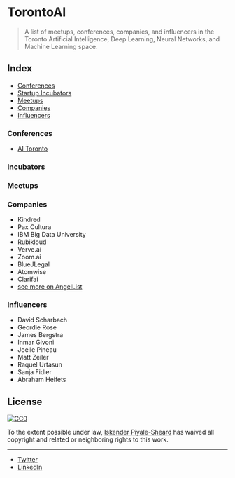 # TorontoAI
> A list of meetups, conferences, companies, and influencers in the Toronto Artificial Intelligence, Deep Learning, Neural Networks, and Machine Learning space.


## Index
- [Conferences](#conferences)
- [Startup Incubators](#incubators)
- [Meetups](#meetups)
- [Companies](#companies)
- [Influencers](#influencers)

### Conferences	
- [AI Toronto](http://www.aitoronto.org/)	

### Incubators

### Meetups

### Companies
- Kindred
- Pax Cultura
- IBM Big Data University
- Rubikloud
- Verve.ai
- Zoom.ai
- BlueJLegal
- Atomwise
- Clarifai
- [see more on AngelList](https://angel.co/companies?locations[]=1702-Toronto&keywords=artificial+intelligence)

### Influencers
- David Scharbach
- Geordie Rose
- James Bergstra
- Inmar Givoni
- Joelle Pineau
- Matt Zeiler
- Raquel Urtasun
- Sanja Fidler
- Abraham Heifets

## License

[![CC0](http://mirrors.creativecommons.org/presskit/buttons/88x31/svg/cc-zero.svg)](https://creativecommons.org/publicdomain/zero/1.0/)

To the extent possible under law, [Iskender Piyale-Sheard](http://izzydoesizzy.com) has waived all copyright and related or neighboring rights to this work.

<hr>

- [Twitter](http://www.twitter.com/izzydoesizzy) 
- [LinkedIn](https://www.linkedin.com/in/izzydoesizzy/)
